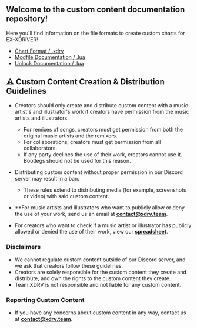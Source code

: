 ## Welcome to the custom content documentation repository!

Here you'll find information on the file formats to create custom charts for EX-XDRiVER! <br/>

- [Chart Format / .xdrv](xdrv.md)
- [Modfile Documentation / .lua](mods.md)
- [Unlock Documentation / .lua](unlocks.md)

## ⚠️ Custom Content Creation & Distribution Guidelines
- Creators should only create and distribute custom content with a music artist's and illustrator's work if creators have permission from the music artists and illustrators.
  - For remixes of songs, creators must get permission from both the original music artists and the remixers.
  - For collaborations, creators must get permission from all collaborators.
  - If any party declines the use of their work, creators cannot use it. Bootlegs should not be used for this reason.

- Distributing custom content without proper permission in our Discord server may result in a ban.
  - These rules extend to distributing media (for example, screenshots or video) with said custom content.

- **For music artists and illustrators who want to publicly allow or deny the use of your work, send us an email at **[contact@xdrv.team](mailto:contact@xdrv.team)**.

- For creators who want to check if a music artist or illustrator has publicly allowed or denied the use of their work, view our **[spreadsheet](https://docs.google.com/spreadsheets/d/1proQiFfMdWsOHJ4aqs6q88aLru0LDq-RmH7CCd0Tugk)**.

### Disclaimers
- We cannot regulate custom content outside of our Discord server, and we ask that creators follow these guidelines.
- Creators are solely responsible for the custom content they create and distribute, and own the rights to the custom content they create.
- Team XDRV is not responsible and not liable for any custom content.

### Reporting Custom Content
- If you have any concerns about custom content in any way, contact us at **[contact@xdrv.team](mailto:contact@xdrv.team)**.
